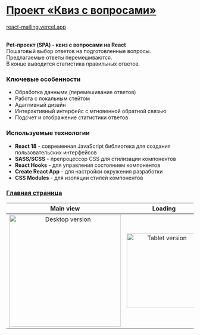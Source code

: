 # [Проект «Квиз с вопросами»](https://react-mailing.vercel.app)

[react-mailing.vercel.app](https://react-mailing.vercel.app) </br></br>

<strong>Pet-проект (SPA) - квиз с вопросами на React</strong></br>
Пошаговый выбор ответов на подготовленные вопросы. </br>
Предлагаемые ответы перемешиваются. </br>
В конце выводится статистика правильных ответов.</br>

### Ключевые особенности

- Обработка данными (перемешивание ответов)
- Работа с локальным стейтом
- Адаптивный дизайн
- Интерактивный интерфейс с мгновенной обратной связью
- Подсчет и отображение статистики ответов

### Используемые технологии

- **React 18** - современная JavaScript библиотека для создания пользовательских интерфейсов
- **SASS/SCSS** - препроцессор CSS для стилизации компонентов
- **React Hooks** - для управления состоянием компонентов
- **Create React App** - для настройки окружения разработки
- **CSS Modules** - для изоляции стилей компонентов

### [Главная страница](https://react-mailing.vercel.app)
| Main view | Loading |
|:---------------:|:--------------:|
| <img width="300" alt="Desktop version" src="https://github.com/user-attachments/assets/d8eb2bbf-48e0-480c-9fb7-6ff8bc768e46" /> | <img width="200" alt="Tablet version" src="https://github.com/user-attachments/assets/77327186-2d61-4dd9-a4be-d010c350a750" /> |

